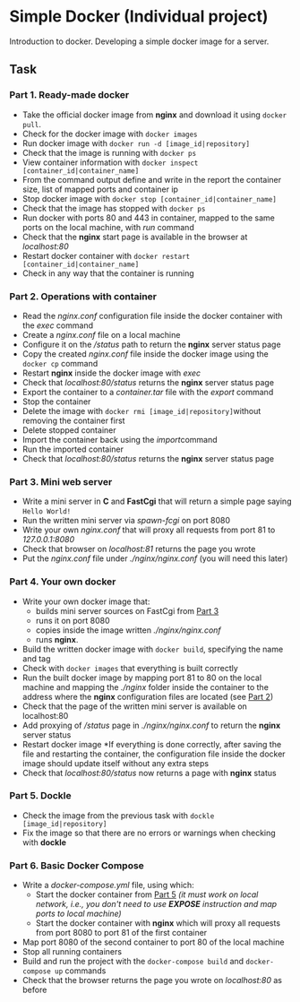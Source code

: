 # Simple Docker (Individual project)

Introduction to docker. Developing a simple docker image for a server.

## Task

### Part 1. Ready-made docker

+ Take the official docker image from **nginx** and download it using `docker pull`.
+ Check for the docker image with `docker images`
+ Run docker image with `docker run -d [image_id|repository]`
+ Check that the image is running with `docker ps`
+ View container information with `docker inspect [container_id|container_name]`
+ From the command output define and write in the report the container size, list of mapped ports and container ip
+ Stop docker image with `docker stop [container_id|container_name]`
+ Check that the image has stopped with `docker ps`
+ Run docker with ports 80 and 443 in container, mapped to the same ports on the local machine, with *run* command
+ Check that the **nginx** start page is available in the browser at *localhost:80*
+ Restart docker container with `docker restart [container_id|container_name]`
+ Check in any way that the container is running

### Part 2. Operations with container

+ Read the *nginx.conf* configuration file inside the docker container with the *exec* command
+ Create a *nginx.conf* file on a local machine
+ Configure it on the */status* path to return the **nginx** server status page
+ Copy the created *nginx.conf* file inside the docker image using the `docker cp` command
+ Restart **nginx** inside the docker image with *exec*
+ Check that *localhost:80/status* returns the **nginx** server status page
+ Export the container to a *container.tar* file with the *export* command
+ Stop the container
+ Delete the image with `docker rmi [image_id|repository]`without removing the container first
+ Delete stopped container
+ Import the container back using the *import*command
+ Run the imported container
+ Check that *localhost:80/status* returns the **nginx** server status page

### Part 3. Mini web server

+ Write a mini server in **C** and **FastCgi** that will return a simple page saying `Hello World!`
+ Run the written mini server via *spawn-fcgi* on port 8080
+ Write your own *nginx.conf* that will proxy all requests from port 81 to *127.0.0.1:8080*
+ Check that browser on *localhost:81* returns the page you wrote
+ Put the *nginx.conf* file under *./nginx/nginx.conf* (you will need this later)

### Part 4. Your own docker

+ Write your own docker image that:
    + builds mini server sources on FastCgi from [Part 3](#part-3-mini-web-server)
    + runs it on port 8080
    + copies inside the image written *./nginx/nginx.conf*
    + runs **nginx**.
+ Build the written docker image with `docker build`, specifying the name and tag
+ Check with `docker images` that everything is built correctly
+ Run the built docker image by mapping port 81 to 80 on the local machine and mapping the *./nginx* folder inside the container to the address where the **nginx** configuration files are located (see [Part 2](#part-2-operations-with-container))
+ Check that the page of the written mini server is available on localhost:80
+ Add proxying of */status* page in *./nginx/nginx.conf* to return the **nginx** server status
+ Restart docker image
*If everything is done correctly, after saving the file and restarting the container, the configuration file inside the docker image should update itself without any extra steps
+ Check that *localhost:80/status* now returns a page with **nginx** status

### Part 5. **Dockle**

+ Check the image from the previous task with `dockle [image_id|repository]`
+ Fix the image so that there are no errors or warnings when checking with **dockle**

### Part 6. Basic **Docker Compose**

+ Write a *docker-compose.yml* file, using which:
    + Start the docker container from [Part 5](#part-5-dockle) _(it must work on local network, i.e., you don't need to use **EXPOSE** instruction and map ports to local machine)_
    + Start the docker container with **nginx** which will proxy all requests from port 8080 to port 81 of the first container
+ Map port 8080 of the second container to port 80 of the local machine
+ Stop all running containers
+ Build and run the project with the `docker-compose build` and `docker-compose up` commands
+ Check that the browser returns the page you wrote on *localhost:80* as before
